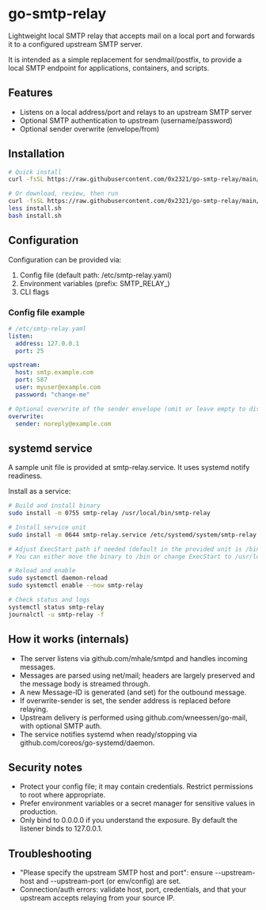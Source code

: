 # go-smtp-relay

Lightweight local SMTP relay that accepts mail on a local port and forwards it to a configured upstream SMTP server.

It is intended as a simple replacement for sendmail/postfix, to provide a local SMTP endpoint for applications, containers, and scripts.

## Features
- Listens on a local address/port and relays to an upstream SMTP server
- Optional SMTP authentication to upstream (username/password)
- Optional sender overwrite (envelope/from)

## Installation
```bash
# Quick install
curl -fsSL https://raw.githubusercontent.com/0x2321/go-smtp-relay/main/scripts/install.sh | bash
```
```bash
# Or download, review, then run
curl -fsSL https://raw.githubusercontent.com/0x2321/go-smtp-relay/main/scripts/install.sh -o install.sh
less install.sh
bash install.sh
```

## Configuration
Configuration can be provided via:
1) Config file (default path: /etc/smtp-relay.yaml)
2) Environment variables (prefix: SMTP_RELAY_)
3) CLI flags

### Config file example
```yaml
# /etc/smtp-relay.yaml
listen:
  address: 127.0.0.1
  port: 25

upstream:
  host: smtp.example.com
  port: 587
  user: myuser@example.com
  password: "change-me"

# Optional overwrite of the sender envelope (omit or leave empty to disable)
overwrite:
  sender: noreply@example.com
```

## systemd service
A sample unit file is provided at smtp-relay.service. It uses systemd notify readiness.

Install as a service:
```bash
# Build and install binary
sudo install -m 0755 smtp-relay /usr/local/bin/smtp-relay

# Install service unit
sudo install -m 0644 smtp-relay.service /etc/systemd/system/smtp-relay.service

# Adjust ExecStart path if needed (default in the provided unit is /bin/smtp-relay).
# You can either move the binary to /bin or change ExecStart to /usr/local/bin/smtp-relay.

# Reload and enable
sudo systemctl daemon-reload
sudo systemctl enable --now smtp-relay

# Check status and logs
systemctl status smtp-relay
journalctl -u smtp-relay -f
```

## How it works (internals)
- The server listens via github.com/mhale/smtpd and handles incoming messages.
- Messages are parsed using net/mail; headers are largely preserved and the message body is streamed through.
- A new Message-ID is generated (and set) for the outbound message.
- If overwrite-sender is set, the sender address is replaced before relaying.
- Upstream delivery is performed using github.com/wneessen/go-mail, with optional SMTP auth.
- The service notifies systemd when ready/stopping via github.com/coreos/go-systemd/daemon.

## Security notes
- Protect your config file; it may contain credentials. Restrict permissions to root where appropriate.
- Prefer environment variables or a secret manager for sensitive values in production.
- Only bind to 0.0.0.0 if you understand the exposure. By default the listener binds to 127.0.0.1.

## Troubleshooting
- "Please specify the upstream SMTP host and port": ensure --upstream-host and --upstream-port (or env/config) are set.
- Connection/auth errors: validate host, port, credentials, and that your upstream accepts relaying from your source IP.


